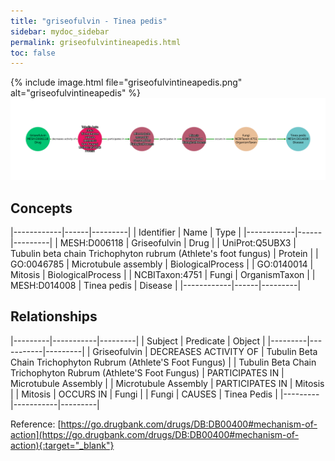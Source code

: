 ```yaml
---
title: "griseofulvin - Tinea pedis"
sidebar: mydoc_sidebar
permalink: griseofulvintineapedis.html
toc: false 
---
```


{% include image.html file="griseofulvintineapedis.png" alt="griseofulvintineapedis" %}![Path Visualization](/images/griseofulvintineapedis.png)

## Concepts

|------------|------|---------|
| Identifier | Name | Type    |
|------------|------|---------|
| MESH:D006118 | Griseofulvin | Drug |
| UniProt:Q5UBX3 | Tubulin beta chain Trichophyton rubrum (Athlete's foot fungus) | Protein |
| GO:0046785 | Microtubule assembly | BiologicalProcess |
| GO:0140014 | Mitosis | BiologicalProcess |
| NCBITaxon:4751 | Fungi | OrganismTaxon |
| MESH:D014008 | Tinea pedis | Disease |
|------------|------|---------|

## Relationships

|---------|-----------|---------|
| Subject | Predicate | Object  |
|---------|-----------|---------|
| Griseofulvin | DECREASES ACTIVITY OF | Tubulin Beta Chain Trichophyton Rubrum (Athlete'S Foot Fungus) |
| Tubulin Beta Chain Trichophyton Rubrum (Athlete'S Foot Fungus) | PARTICIPATES IN | Microtubule Assembly |
| Microtubule Assembly | PARTICIPATES IN | Mitosis |
| Mitosis | OCCURS IN | Fungi |
| Fungi | CAUSES | Tinea Pedis |
|---------|-----------|---------|

Reference: [https://go.drugbank.com/drugs/DB:DB00400#mechanism-of-action](https://go.drugbank.com/drugs/DB:DB00400#mechanism-of-action){:target="_blank"}